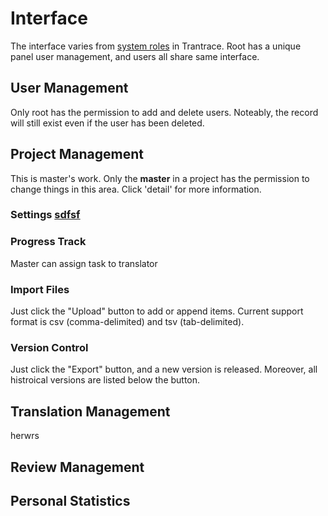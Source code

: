 # Interface

The interface varies from [system roles](roles.md#system-roles) in Trantrace. Root has a unique panel user management, and users all share same interface.


## User Management 

<span id='usr-management'></span>
Only root has the permission to add and delete users. Noteably, the record will still exist even if the user has been deleted.


## Project Management

This is master's work. Only the **master** in a project has the permission to change things in this area. Click 'detail' for more information.

### Settings [sdfsf](#preface)

### Progress Track

Master can assign task to translator 
### Import Files

Just click the "Upload" button to add or append items. Current support format is csv (comma-delimited) and tsv (tab-delimited).

### Version Control

Just click the "Export" button, and a new version is released. Moreover, all histroical versions are listed below the button.

## Translation Management


herwrs 


## Review Management



## Personal Statistics

## 



